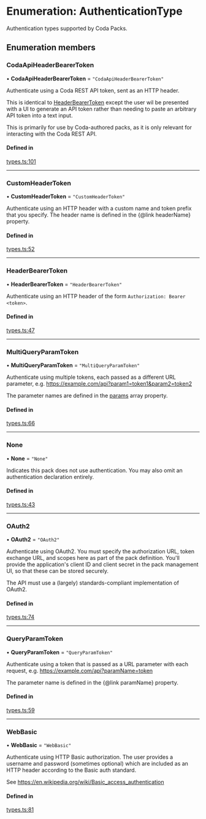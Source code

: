 # Enumeration: AuthenticationType

Authentication types supported by Coda Packs.

## Enumeration members

### CodaApiHeaderBearerToken

• **CodaApiHeaderBearerToken** = `"CodaApiHeaderBearerToken"`

Authenticate using a Coda REST API token, sent as an HTTP header.

This is identical to [HeaderBearerToken](AuthenticationType.md#headerbearertoken) except the user wil be presented
with a UI to generate an API token rather than needing to paste an arbitrary API
token into a text input.

This is primarily for use by Coda-authored packs, as it is only relevant for interacting with the
Coda REST API.

#### Defined in

[types.ts:101](https://github.com/coda/packs-sdk/blob/main/types.ts#L101)

___

### CustomHeaderToken

• **CustomHeaderToken** = `"CustomHeaderToken"`

Authenticate using an HTTP header with a custom name and token prefix that you specify.
The header name is defined in the {@link headerName} property.

#### Defined in

[types.ts:52](https://github.com/coda/packs-sdk/blob/main/types.ts#L52)

___

### HeaderBearerToken

• **HeaderBearerToken** = `"HeaderBearerToken"`

Authenticate using an HTTP header of the form `Authorization: Bearer <token>`.

#### Defined in

[types.ts:47](https://github.com/coda/packs-sdk/blob/main/types.ts#L47)

___

### MultiQueryParamToken

• **MultiQueryParamToken** = `"MultiQueryParamToken"`

Authenticate using multiple tokens, each passed as a different URL parameter, e.g.
https://example.com/api?param1=token1&param2=token2

The parameter names are defined in the [params](../interfaces/ExternalPackVersionMetadata.md#params) array property.

#### Defined in

[types.ts:66](https://github.com/coda/packs-sdk/blob/main/types.ts#L66)

___

### None

• **None** = `"None"`

Indicates this pack does not use authentication. You may also omit an authentication declaration entirely.

#### Defined in

[types.ts:43](https://github.com/coda/packs-sdk/blob/main/types.ts#L43)

___

### OAuth2

• **OAuth2** = `"OAuth2"`

Authenticate using OAuth2. You must specify the authorization URL, token exchange URL, and
scopes here as part of the pack definition. You'll provide the application's client ID and
client secret in the pack management UI, so that these can be stored securely.

The API must use a (largely) standards-compliant implementation of OAuth2.

#### Defined in

[types.ts:74](https://github.com/coda/packs-sdk/blob/main/types.ts#L74)

___

### QueryParamToken

• **QueryParamToken** = `"QueryParamToken"`

Authenticate using a token that is passed as a URL parameter with each request, e.g.
https://example.com/api?paramName=token

The parameter name is defined in the {@link paramName} property.

#### Defined in

[types.ts:59](https://github.com/coda/packs-sdk/blob/main/types.ts#L59)

___

### WebBasic

• **WebBasic** = `"WebBasic"`

Authenticate using HTTP Basic authorization. The user provides a username and password
(sometimes optional) which are included as an HTTP header according to the Basic auth standard.

See https://en.wikipedia.org/wiki/Basic_access_authentication

#### Defined in

[types.ts:81](https://github.com/coda/packs-sdk/blob/main/types.ts#L81)
